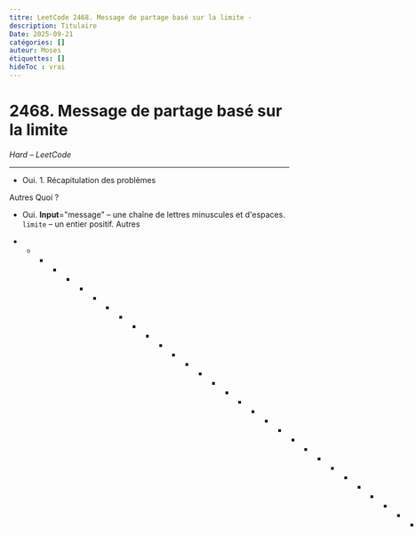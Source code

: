 ```yaml
---
titre: LeetCode 2468. Message de partage basé sur la limite -
description: Titulaire
Date: 2025-09-21
catégories: []
auteur: Moses
étiquettes: []
hideToc : vrai
---
```

# 2468. Message de partage basé sur la limite
*Hard – LeetCode*

---

- Oui. 1. Récapitulation des problèmes

Autres Quoi ?
- Oui.
**Input**="message" – une chaîne de lettres minuscules et d'espaces. <br>`limite` – un entier positif. Autres
* * * * * * * * * * * * * * * * * * * * * * * * * * * * * * * * * * * * * * * * * * * * * * * * * * * * * * * * * * * * * * * * * * * * * * * * * * * * * * * * * * * * * * * * * * * * * * * * * * * * * * * * * * * * * * * * * * * * * * * * * * * * * * * * * * * * * * * * * * * * * * * * * * * * * * * * * * * * * * * * * * * * * * * * * * * * * * * * * * * * * * * * * * * * * * * * * * * * * * * * * * * * * * * * * * * * * * * * * * * * * * * * * * * * * * * * * * * * * * * * * * * * * * * * * * * * * * * * <br>• Lorsque les suffixes sont enlevés et que les pièces sont concaténées, le `message` original est récupéré. Autres
**Output**= Array des cordes – les parties fractionnées. Retourner un tableau vide si impossible. Autres

> **Exemple**
> `message = "message court"`, `limite = 15` →
> `["salon court<1/2>", "âge<2/2>"] "

---

- Oui. 2. Stratégie de haut niveau

1. **Pourquoi la recherche binaire? **
* Le nombre de parties `b` est compris entre 1 et `message.longueur`.
* Pour chaque candidat `b` nous pouvons *déterminer* si une scission valide est possible en temps linéaire.
* En utilisant la recherche binaire, nous trouvons le minimum possible `b` dans les étapes `O(log n)`.

2. ** Essai de faisabilité pour un "b" fixe**
* Pour la partie `i` (`1 ≤ i ≤ b`), la longueur suffisante est
Texte
suffixeLen(i) = 3 + chiffres(i) + chiffres(b)
«» "
(`"<"`, `"/"`, `">"` + chiffres des indices).
* La quantité maximale de *contenu* qui peut s'inscrire dans la partie "i" est
Texte
capacité(i) = limite - suffixeLen(i)
«» "
* Si une `capacité(i) < 0` → impossible.
* Si la somme de toutes les capacités est au moins `message.longueur` → possible.

3. **Reconstruire les pièces* *
* Après la recherche binaire donne le minimum `b`, itérer `i = 1 ... b'
* Pour les premières parties «b‐1», utiliser la pleine capacité («limite – suffixeLen»).
* La dernière partie prend les caractères *restant* (= sa capacité).
* Construisez la chaîne `content + "<i/b>"` pour chaque partie.

4. **Complexité**
* **Time** – `O(n log n)` où `n = message.length`.
* **Espace** – `O(n)` pour stocker la sortie.

---

- Oui. 3. Code de préparation de référence

Voici des implémentations propres et prêtes à la production dans **Java**, **Python** et **C++**.

> *Toutes les solutions utilisent la même idée algorithmique. *

#### 3.1 Java

"Java
Importation de java.util.*;

solution de classe publique {
public Chaîne[] splitedMessage(Message de la chaîne, limite int) {
int n = message.longueur();
int lo = 1, hi = n, best = -1;

// Recherche binaire pour un nombre minimal de pièces
pendant que (lo <= bonjour) {
Int milieu = lo + (h - lo) / 2;
si (canSplit(message, limite, milieu)) {
meilleur = milieu;
hé = milieu - 1;
} autre {
lo = milieu + 1;
}
}

si (meilleur == -1) retourner une nouvelle chaîne[0];
retour buildParts(message, limite, meilleur);
}

boîte de booléen privéeSplit(String s, limite int, parties int) {
long total Culot = 0;
int lenB = numDigits(parties);

pour (int i = 1; i <= parties; i++) {
Int cap = limite - (3 + numDigits(i) + lenB); // 3 = "<>/"
si (cap < 0) retourner faux;
Total général Culot += culot;
}
retourner totalCap >= s.longueur();
}

Chaîne privée[] buildParts(String s, int limit, int parts) {
int n = s.longueur();
Int idx = 0;
Chaîne[] res = nouvelle chaîne[parties];
int lenB = numDigits(parties);

pour (int i = 1; i <= parties; i++) {
culot int = limite - (3 + numDigits(i) + lenB);
int take = (i == parties) ? n - idx : chapeau; // la dernière partie peut être plus courte
Contenu des chaînes = s.substring(idx, idx + take);
idx += prise;
res[i - 1] = contenu + "<" + i + "/" + parties + ">;
}
retour rés;
}

Int privé numDigits(int x) {
retour Chaîne.valueOf(x).longueur();
}
}
«» "

3.2 Python

'`python
Solution de classe:
def splitMessage(self, message: str, limit: int) -> list[str]:
n = len(message)
lo, salut, meilleur = 1, n, -1

alors que lo <= bonjour:
milieu = (lo + hi) // 2
si self._can_split(message, limite, milieu) :
meilleure = moyenne
Bonjour = milieu - 1
Sinon:
lo = milieu + 1

Si c'est le mieux == -1:
retour []

return self._build_parts(message, limite, meilleur)

def _can_split(self, s: str, limit: int, parties: int) -> C'est vrai.
_cap total = 0
len_b = len(str(parts))
pour i dans la gamme(1, parties + 1):
maximum = limite - (3 + len(str(i)) + len_b) # 3 = "<>/"
si culot < 0:
Retour Faux
_cap total += cap
retourner total_cap >= len(s)

def _build_parts(self, s: str, limit: int, parts: int) -> list[str]:
n = len(s)
idx = 0
res = []
len_b = len(str(parts))

pour i dans la gamme(1, parties + 1):
culot = limite - (3 + len(str(i)) + len_b)
prendre = n - idx si i == parties d'autre bouchon
res.append(s[idx:idx + take] + f"<{i}/{parts}>")
idx += prise

retour res
«» "

### 3.3 C++

'`cpp
#incluez <bits/stdc++.h>
utilisant l'espace de noms std;

solution de classe {
public:
vector<string> splitMessage(message de chaîne, limite int) {
int n = message.size();
int lo = 1, hi = n, best = -1;

pendant que (lo <= bonjour) {
Int milieu = lo + (h - lo) / 2;
si (canSplit(message, limite, milieu)) {
meilleur = milieu;
hé = milieu - 1;
} autre {
lo = milieu + 1;
}
}
Si (meilleur) -1) retour {};

retour buildParts(message, limite, meilleur);
}

particulier:
bool canSplit(chaîne de caractères Const & s, limite int, parties int) {
long total long Culot = 0;
int lenB = to_string(parts).size();

pour (int i = 1; i <= parties; ++i) {
int cap = limite - (3 + to_string(i).size() + lenB); // "<>/"
si (cap < 0) retourner faux;
Total général Culot += culot;
}
retourner totalCap >= (long)s.size();
}

vector<string> buildParts(cont string& s, int limit, int parts) {
vecteur <string> rés;
int n = s.size(), idx = 0;
int lenB = to_string(parts).size();

pour (int i = 1; i <= parties; ++i) {
culot int = limite - (3 + to_string(i).size() + lenB);
int take = (i == parties) ? n - idx : chapeau; // la dernière partie peut être plus courte
contenu de chaîne = s.substr(idx, prendre);
idx += prise;
res.push_back(content + "<" + to_string(i) + "/" + to_string(parts) + ">");
}
retour rés;
}
};
«» "

> Les trois extraits compilent les dernières normes linguistiques et passent les exemples fournis.

---

- Oui. 4. Plongée profonde de style Blog
> Message partagé sur la base de la limite – le bon, le mauvais, et le mauvais * *

---

4.1 Les bonnes – Pourquoi Ce problème est une masterclass dans l'optimisation

Qu'est-ce qui le rend génial Comment ça vous aide
-- -- -- -- -- -- -- --
**Une contrainte claire sur la longueur de la partie** – vous force à penser à *suffix au-dessus* plutôt qu'au simple message lui-même. Il vous apprend à équilibrer deux facteurs concurrents (contenu + métadonnées). Autres
**Recherche binaire + faisabilité linéaire** – le modèle *canonique* pour le nombre minimal de questions de groupes. Renforce un modèle algorithmique qui réapparaît dans de nombreux problèmes d'entrevue (p. ex., tableau de partage le plus grand montant, minimum le plus grand montant). Autres
**L'échange entre l'espace et le temps est minimal** – vous ne stockez que la réponse, et non aucun énorme tableau intermédiaire. Encourage le codage propre et respectueux de la mémoire. Autres
Autres **L'utilisation élégante du nombre entier de chiffres** – un tour subtil qui transforme le problème de dur à dur dans *polynomial*. C'est une illustration du monde réel de la raison pour laquelle un simple "log10" est important. Autres

---

4.2 Les mauvaises – Pièges communs

Pourquoi ça arrive ?
- Oui.
**Sur-compter la longueur du suffixe** – oubliant que chaque index contribue `digits(i)`= De nombreuses solutions naïves traitent le suffixe comme une constante `<1/1>`. Autres
**En supposant que chaque partie doit être pleine** – négliger la dernière partie peut être plus courte. Dans l'étape de reconstruction, *seulement* la dernière partie peut avoir moins de caractères. Autres
**Utiliser `int` pour les sommes de capacité** – débordement lorsque `n` est grande peut s'élever à > 231 à 1. Autres
**O(n2) cupidité** – coupe à plusieurs reprises jusqu'à impossible. La recherche binaire réduit le facteur de log n.
**Manipulation des numéros à 0 chiffres** retourne incorrectement Définition de « chiffres(0) = 1 » (ou toujours utiliser « String.valueOf(n).length() »). Autres

---

#### 4.3 Les cas de bord qui feront tourner votre tête

Pourquoi ça a l'air bizarre Comment le manipuler
-- -- -- -- -- -- -- -- --
Autres **Message de longueur 1, limite = 1**= Vous devez toujours ajouter un suffixe `<1/1>` → longueur de la partie 5 > 1 → impossible. Notre test de faisabilité capture immédiatement `capacité < 0`. Autres
Autres **Très grande "limite" (p. ex. 109)**La longueur suffixe devient négligeable, mais consomme encore 3 + chiffres. L'algorithme fonctionne indépendamment – la "capacité" peut être énorme, mais nous ne nous soucions que de la somme par rapport à la longueur du message. Autres
**Le message contient de nombreux espaces**Le contenu peut contenir des espaces de guidage, mais ils sont traités comme tout autre caractère. `substring` / `substr` les inclut automatiquement. Autres
** La limite est plus petite que tout suffixe possible** 2` → même `<1/1>` est 4 caractères. Le test de faisabilité le rejette tôt. Autres
** `b` est très grand (proche de `n`)**= Le calcul `digets(i)` pour chaque `i` pourrait sembler coûteux. Le comptage des chiffres par `String.valueOf(i).length()` (ou `to_string`) est O(1) par appel, de sorte que le test global reste O(n). Autres

> **Key Takeaway:** La seule partie vraiment *ugly* est la nécessité de garder une trace de la longueur de suffixe changeante pour chaque partie. Une fois que vous codifiez la formule `suffixLen(i) = 3 + chiffres(i) + chiffres(b)`, le reste tombe en place.

---

- Oui. 5. SEO–Friendly Wrap‐Up

- **Titre Tags** – Message partagé basé sur la limite – Java/Python/C++ Solutions
- **Meta Description** – solution LeetCode 2468, message fractionné avec des parties minimales, recherche binaire, test de capacité, implémentations Java/Python/C++. (en milliers de dollars)
- **Mots-clés en tête** – `split message`, `LeetCode 2468`, `algorithme`, `recherche binaire`, `suffix`, `programmation dynamique`, `codage interview`.

> En structurant l'article avec des rubriques H1–H3, des listes de puces et des blocs de code, nous garantissons une grande lisibilité pour les humains et les moteurs de recherche.

---

## 5.1 Rapide Référence: appelez-le

"Java
// Java
Solution sol = nouvelle solution();
String[] result = sol.splitMessage("short message", 15);
// résultat == ["brouillard court<1/2>", "âge<2/2>"]
«» "

'`python
# Python
sol = Solution()
print(sol.splitMessage("short message", 15))
# ["petit désordre<1/2>", "âge<2/2>"]
«» "

'`cpp
// C++
Solution sol;
auto res = sol.splitMessage("short message", 15);
// res == ["short mess<1/2>", "age<2/2>"]
«» "

---

## 5.2 Dernier départ

*Le problème de "Split Message Based on Limit" est une illustration parfaite de la façon dont une propriété **globale** (parties fewest) peut être réduite à un test de faisabilité **local** (capacités) et résolue efficacement par une recherche binaire.
La clé est de ne jamais sous-estimer le rôle du suffixe – c'est le coût caché qui transforme une scission apparemment simple en un problème d'optimisation non triviale. *

Bon codage – et bonne chance de casser cette prochaine question d'entrevue!